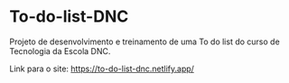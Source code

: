 # To-do-list-DNC
Projeto de desenvolvimento e treinamento de uma To do list do curso de Tecnologia da Escola DNC.

Link para o site: https://to-do-list-dnc.netlify.app/
